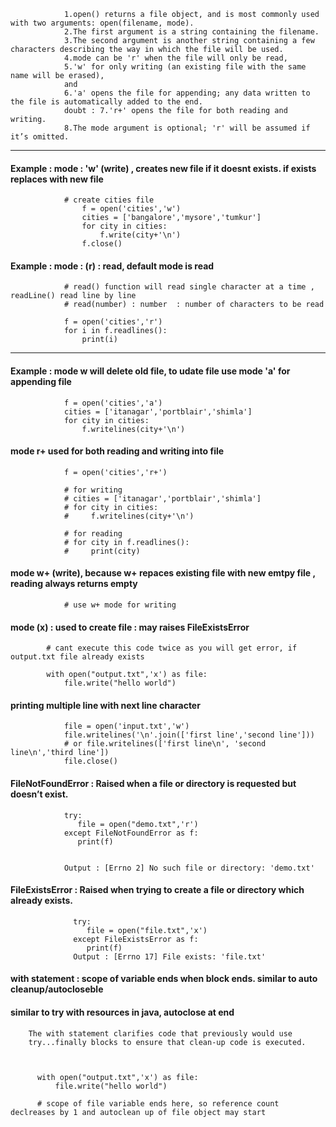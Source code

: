 

                1.open() returns a file object, and is most commonly used with two arguments: open(filename, mode).
                2.The first argument is a string containing the filename. 
                3.The second argument is another string containing a few characters describing the way in which the file will be used. 
                4.mode can be 'r' when the file will only be read, 
                5.'w' for only writing (an existing file with the same name will be erased), 
                and 
                6.'a' opens the file for appending; any data written to the file is automatically added to the end.
                doubt : 7.'r+' opens the file for both reading and writing. 
                8.The mode argument is optional; 'r' will be assumed if it’s omitted.

---

#### Example : mode : 'w' (write) , creates new file if it doesnt exists. if exists replaces with new file      
                
                
                # create cities file 
                    f = open('cities','w')
                    cities = ['bangalore','mysore','tumkur']
                    for city in cities:
                        f.write(city+'\n')
                    f.close()


#### Example : mode : (r) : read, default mode is read
                
                # read() function will read single character at a time , readLine() read line by line
                # read(number) : number  : number of characters to be read
                
                f = open('cities','r')
                for i in f.readlines():         
                    print(i)

---    
    
#### Example : mode w will delete old file, to udate file use mode 'a' for appending file

                f = open('cities','a')
                cities = ['itanagar','portblair','shimla']
                for city in cities:
                    f.writelines(city+'\n')


#### mode r+ used for both reading and writing into file
                
                
                f = open('cities','r+')

                # for writing
                # cities = ['itanagar','portblair','shimla']
                # for city in cities:
                #     f.writelines(city+'\n')

                # for reading
                # for city in f.readlines():
                #     print(city)


#### mode w+ (write), because w+ repaces existing file with new emtpy file , reading always returns empty

                # use w+ mode for writing




#### mode (x) : used to create file : may raises FileExistsError

            # cant execute this code twice as you will get error, if output.txt file already exists
            
            with open("output.txt",'x') as file:
                file.write("hello world")



#### printing multiple line with next line character


                file = open('input.txt','w')
                file.writelines('\n'.join(['first line','second line']))
                # or file.writelines(['first line\n', 'second line\n','third line'])                
                file.close()

#### FileNotFoundError : Raised when a file or directory is requested but doesn’t exist.


                try:
                   file = open("demo.txt",'r')
                except FileNotFoundError as f:
                   print(f)


                Output : [Errno 2] No such file or directory: 'demo.txt'

#### FileExistsError : Raised when trying to create a file or directory which already exists. 

                  try:
                     file = open("file.txt",'x')
                  except FileExistsError as f:
                     print(f)
                  Output : [Errno 17] File exists: 'file.txt'



#### with statement : scope of variable ends when block ends. similar to auto cleanup/autocloseble
#### similar to try with resources in java,  autoclose at end



        The with statement clarifies code that previously would use 
        try...finally blocks to ensure that clean-up code is executed. 
        
        
        
          with open("output.txt",'x') as file:
              file.write("hello world")
          
          # scope of file variable ends here, so reference count declreases by 1 and autoclean up of file object may start
        
